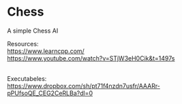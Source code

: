 # Chess
A simple Chess AI 

Resources: <br>
https://www.learncpp.com/ <br>
https://www.youtube.com/watch?v=STjW3eH0Cik&t=1497s <br>
<br>

Executabeles: <br>
https://www.dropbox.com/sh/pt71f4nzdn7usfr/AAARr-pPUfsoQE_CEG2CeRLBa?dl=0
